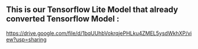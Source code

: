 ## This is our Tensorflow Lite Model that already converted Tensorflow Model :

https://drive.google.com/file/d/1bqUUhbVokrqjePHLku4ZMEL5ysdWkhXP/view?usp=sharing
